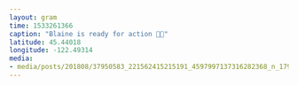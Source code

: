 ```yaml
---
layout: gram
time: 1533261366
caption: "Blaine is ready for action 🖕🏼"
latitude: 45.44018
longitude: -122.49314
media:
- media/posts/201808/37950583_221562415215191_4597997137316282368_n_17936942329144178.jpg
---
```

